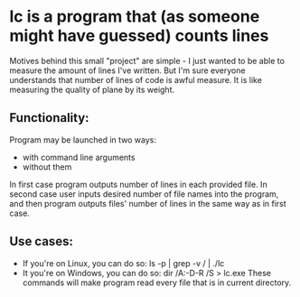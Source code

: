 # lc is a program that (as someone might have guessed) counts lines
Motives behind this small "project" are simple - I just wanted to be able to measure the amount of lines I've written.
But I'm sure everyone understands that number of lines of code is awful measure. It is like measuring the quality of plane by its weight.
## Functionality:
Program may be launched in two ways:
* with command line arguments
* without them

In first case program outputs number of lines in each provided file.
In second case user inputs desired number of file names into the program, and then program outputs files' number of lines in the same way as in first case. 
## Use cases:
* If you're on Linux, you can do so:
		ls -p | grep -v / | ./lc
* It you're on Windows, you can do so:
		dir /A:-D-R /S > lc.exe
These commands will make program read every file that is in current directory.
